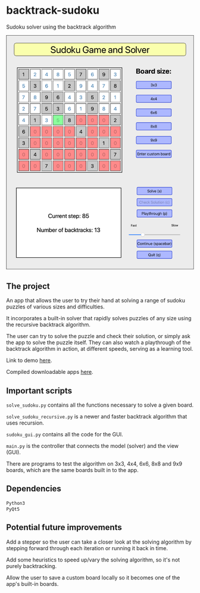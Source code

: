 # backtrack-sudoku

Sudoku solver using the backtrack algorithm

![screenshot of app](screenshot.png "App")

## The project

An app that allows the user to try their hand at solving a range of sudoku puzzles of various sizes and difficulties.

It incorporates a built-in solver that rapidly solves puzzles of any size using the recursive backtrack algorithm.

The user can try to solve the puzzle and check their solution, or simply ask the app to solve the puzzle itself. They can also watch a playthrough of the backtrack algorithm in action, at different speeds, serving as a learning tool.

Link to demo [here](https://youtu.be/n5upYqQ27mI).

Compiled downloadable apps [here](https://github.com/AkThao/sudoku_app).

## Important scripts

`solve_sudoku.py` contains all the functions necessary to solve a given board.

`solve_sudoku_recursive.py` is a newer and faster backtrack algorithm that uses recursion.

`sudoku_gui.py` contains all the code for the GUI.

`main.py` is the controller that connects the model (solver) and the view (GUI).

There are programs to test the algorithm on 3x3, 4x4, 6x6, 8x8 and 9x9 boards, which are the same boards built in to the app.

## Dependencies
```
Python3
PyQt5
```

## Potential future improvements

Add a stepper so the user can take a closer look at the solving algorithm by stepping forward through each iteration or running it back in time.

Add some heuristics to speed up/vary the solving algorithm, so it's not purely backtracking.

Allow the user to save a custom board locally so it becomes one of the app's built-in boards.

